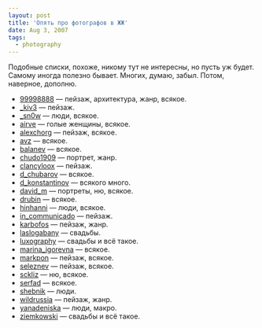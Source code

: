 ```yaml
---
layout: post
title: 'Опять про фотографов в ЖЖ'
date: Aug 3, 2007
tags:
  - photography
---
```


Подобные списки, похоже, никому тут не интересны, но пусть уж будет. Самому иногда полезно бывает. Многих, думаю, забыл. Потом, наверное, дополню.

- [99998888](http://99998888.livejournal.com/) — пейзаж, архитектура, жанр, всякое.
- [_kiv3](http://users.livejournal.com/_kiv3/) — пейзаж.
- [_sn0w](http://users.livejournal.com/_sn0w/) — люди, всякое.
- [airve](http://airve.livejournal.com/) — голые женщины, всякое.
- [alexchorg](http://alexchorg.livejournal.com/) — пейзаж, всякое.
- [avz](http://avz.livejournal.com/) — всякое.
- [balanev](http://balanev.livejournal.com/) — всякое.
- [chudo1909](http://chudo1909.livejournal.com/) — портрет, жанр.
- [clancyloox](http://clancyloox.livejournal.com/) — пейзаж.
- [d_chubarov](http://d-chubarov.livejournal.com/) — всякое.
- [d_konstantinov](http://d-konstantinov.livejournal.com/) — всякого много.
- [david_m](http://david-m.livejournal.com/) — портреты, ню, всякое.
- [drubin](http://drubin.livejournal.com/) — всякое.
- [hinhanni](http://hinhanni.livejournal.com/) — люди, всякое.
- [in_communicado](http://in-communicado.livejournal.com/) — пейзаж.
- [karbofos](http://karbofos.livejournal.com/) — пейзаж, жанр.
- [laslogabany](http://laslogabany.livejournal.com/) — свадьбы.
- [luxography](http://luxography.livejournal.com/) — свадьбы и всё такое.
- [marina_igorevna](http://marina-igorevna.livejournal.com/) — всякое.
- [markpon](http://markpon.livejournal.com/) — пейзаж, всякое.
- [seleznev](http://seleznev.livejournal.com/) — пейзаж, всякое.
- [sckliz](http://sckliz.livejournal.com/) — ню, всякое.
- [serfad](http://serfad.livejournal.com/) — всякое.
- [shebnik](http://shebnik.livejournal.com/) — люди.
- [wildrussia](http://wildrussia.livejournal.com/) — пейзаж, жанр.
- [yanadeniska](http://yanadeniska.livejournal.com/) — люди, макро.
- [ziemkowski](http://ziemkowski.livejournal.com/) — свадьбы и всё такое.
